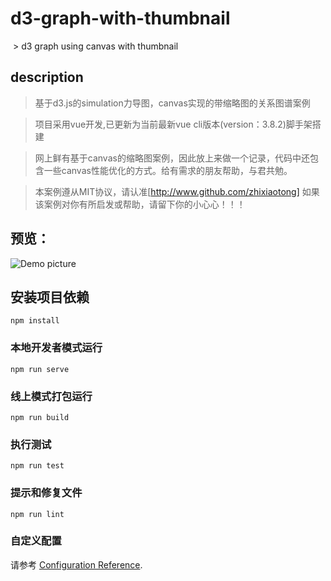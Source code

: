 # d3-graph-with-thumbnail
<img src="https://camo.githubusercontent.com/890acbdcb87868b382af9a4b1fac507b9659d9bf/68747470733a2f2f696d672e736869656c64732e696f2f62616467652f6c6963656e73652d4d49542d626c75652e737667" alt="" data-canonical-src="https://img.shields.io/badge/license-MIT-blue.svg" style="max-width:100%;">
> d3 graph using canvas with thumbnail

## description

> 基于d3.js的simulation力导图，canvas实现的带缩略图的关系图谱案例

> 项目采用vue开发,已更新为当前最新vue cli版本(version：3.8.2)脚手架搭建

> 网上鲜有基于canvas的缩略图案例，因此放上来做一个记录，代码中还包含一些canvas性能优化的方式。给有需求的朋友帮助，与君共勉。

> 本案例遵从MIT协议，请认准[http://www.github.com/zhixiaotong]
  如果该案例对你有所启发或帮助，请留下你的小心心！！！
  
## 预览：
![Demo picture](https://github.com/zhixiaotong/d3-graph-with-thumbnail/blob/master/demo.gif)

## 安装项目依赖
```
npm install
```

### 本地开发者模式运行
```
npm run serve
```

### 线上模式打包运行
```
npm run build
```

### 执行测试
```
npm run test
```

### 提示和修复文件
```
npm run lint
```

### 自定义配置
请参考 [Configuration Reference](https://cli.vuejs.org/config/).

